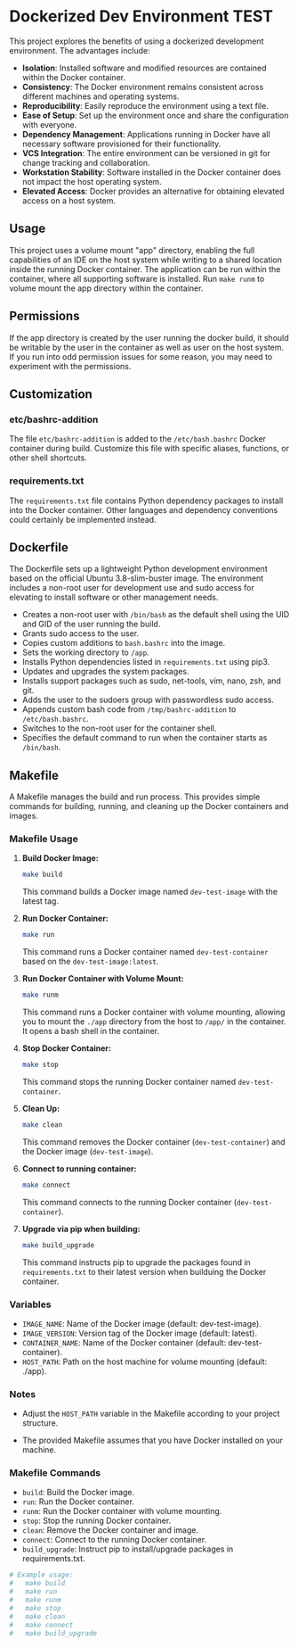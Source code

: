 # Dockerized Dev Environment TEST

This project explores the benefits of using a dockerized development environment. The advantages include:

* **Isolation**: Installed software and modified resources are contained within the Docker container.
* **Consistency**: The Docker environment remains consistent across different machines and operating systems.
* **Reproducibility**: Easily reproduce the environment using a text file.
* **Ease of Setup**: Set up the environment once and share the configuration with everyone.
* **Dependency Management**: Applications running in Docker have all necessary software provisioned for their functionality.
* **VCS Integration**: The entire environment can be versioned in git for change tracking and collaboration.
* **Workstation Stability**: Software installed in the Docker container does not impact the host operating system.
* **Elevated Access**: Docker provides an alternative for obtaining elevated access on a host system.

## Usage

This project uses a volume mount "app" directory, enabling the full capabilities of an IDE on the host system while writing to a shared location inside the running Docker container. The application can be run within the container, where all supporting software is installed. Run `make runm` to volume mount the app directory within the container. 

## Permissions

If the app directory is created by the user running the docker build, it should be writable by the user in the container as well as user on the host system. If you run into odd permission issues for some reason, you may need to experiment with the permissions.

## Customization

### etc/bashrc-addition

The file `etc/bashrc-addition` is added to the `/etc/bash.bashrc` Docker container during build. Customize this file with specific aliases, functions, or other shell shortcuts.

### requirements.txt

The `requirements.txt` file contains Python dependency packages to install into the Docker container. Other languages and dependency conventions could certainly be implemented instead.
## Dockerfile

The Dockerfile sets up a lightweight Python development environment based on the official Ubuntu 3.8-slim-buster image. The environment includes a non-root user for development use and sudo access for elevating to install software or other management needs.

- Creates a non-root user with `/bin/bash` as the default shell using the UID and GID of the user running the build.
- Grants sudo access to the user.
- Copies custom additions to `bash.bashrc` into the image.
- Sets the working directory to `/app`.
- Installs Python dependencies listed in `requirements.txt` using pip3.
- Updates and upgrades the system packages.
- Installs support packages such as sudo, net-tools, vim, nano, zsh, and git.
- Adds the user to the sudoers group with passwordless sudo access.
- Appends custom bash code from `/tmp/bashrc-addition` to `/etc/bash.bashrc`.
- Switches to the non-root user for the container shell.
- Specifies the default command to run when the container starts as `/bin/bash`.

## Makefile

A Makefile manages the build and run process. This provides simple commands for building, running, and cleaning up the Docker containers and images.

### Makefile Usage

1. **Build Docker Image:**

    ```bash
    make build
    ```

    This command builds a Docker image named `dev-test-image` with the latest tag.

2. **Run Docker Container:**

    ```bash
    make run
    ```

    This command runs a Docker container named `dev-test-container` based on the `dev-test-image:latest`.

3. **Run Docker Container with Volume Mount:**

    ```bash
    make runm
    ```

    This command runs a Docker container with volume mounting, allowing you to mount the `./app` directory from the host to `/app/` in the container. It opens a bash shell in the container.

4. **Stop Docker Container:**

    ```bash
    make stop
    ```

    This command stops the running Docker container named `dev-test-container`.

5. **Clean Up:**

    ```bash
    make clean
    ```

    This command removes the Docker container (`dev-test-container`) and the Docker image (`dev-test-image`).

6. **Connect to running container:**

    ```bash
    make connect
    ```

    This command connects to the running Docker container (`dev-test-container`).

7. **Upgrade via pip when building:**

    ```bash
    make build_upgrade
    ```

    This command instructs pip to upgrade the packages found in `requirements.txt` to their latest version when builduing the Docker container.

### Variables

- `IMAGE_NAME`: Name of the Docker image (default: dev-test-image).
- `IMAGE_VERSION`: Version tag of the Docker image (default: latest).
- `CONTAINER_NAME`: Name of the Docker container (default: dev-test-container).
- `HOST_PATH`: Path on the host machine for volume mounting (default: ./app).

### Notes

- Adjust the `HOST_PATH` variable in the Makefile according to your project structure.

- The provided Makefile assumes that you have Docker installed on your machine.

### Makefile Commands

- `build`: Build the Docker image.
- `run`: Run the Docker container.
- `runm`: Run the Docker container with volume mounting.
- `stop`: Stop the running Docker container.
- `clean`: Remove the Docker container and image.
- `connect`: Connect to the running Docker container.
- `build_upgrade`: Instruct pip to install/upgrade packages in requirements.txt.

```bash
# Example usage:
#   make build
#   make run
#   make runm
#   make stop
#   make clean
#   make connect
#   make build_upgrade
